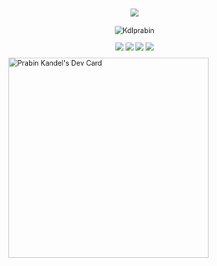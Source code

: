 
<h1 align="center">
  <a href="https://git.io/typing-svg">
    <img src="https://readme-typing-svg.herokuapp.com/?lines=Hello,+There!+👋;I+am+Prabin+Kandel....;Web+Developer+|+React;Nice+to+meet+you!&center=true&size=28">
  </a>
</h1
  
  
<hr>
  
<p align="center"><img align="center" src="https://github-readme-streak-stats.herokuapp.com/?user=Kdlprabin&" alt="Kdlprabin" /></p>

<p align="center">
<img align="center"  src="https://img.shields.io/badge/react-%2320232a.svg?style=for-the-badge&logo=react&logoColor=%2361DAFB" />

<img align="center"  src="https://img.shields.io/badge/javascript-%23323330.svg?style=for-the-badge&logo=javascript&logoColor=%23F7DF1E" />

<img align="center"  src ="https://img.shields.io/badge/Canva-%2300C4CC.svg?style=for-the-badge&logo=Canva&logoColor=white"/>

<img align="center"  src="https://img.shields.io/badge/UpWork-6FDA44?style=for-the-badge&logo=Upwork&logoColor=white" />
</p>

  <a href="https://app.daily.dev/DailyDevTips"><img src="https://github.com/Kdlprabin/Kdlprabin/main/devcard.svg" width="400" alt="Prabin Kandel's Dev Card"/></a>
